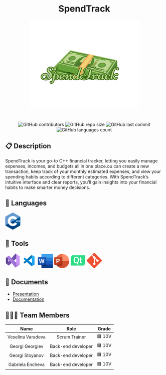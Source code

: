 <h1 align="center">SpendTrack</h1>
<p align = "center">
  <a href=" rel="noopener> 
  <img src="./images/Logo.png " alt="Logo" width=70% height=25%>
  </a>
</p>

<br>
<p align = "center">
    <img alt="GitHub contributors" src="https://img.shields.io/github/contributors/VTVaradeva22/spendtrack">
    <img alt="GitHub repo size" src="https://img.shields.io/github/repo-size/VTVaradeva22/spendtrack">
    <img alt="GitHub last commit" src="https://img.shields.io/github/last-commit/VTVaradeva22/spendtrack">
    <img alt="GitHub languages count"src="https://img.shields.io/github/languages/count/VTVaradeva22/spendtrack">
</p>

## 📋 Description
SpendTrack is your go-to C++ financial tracker, letting you easily manage expenses, incomes, and budgets all in one place.ou can create a new transaction, keep track of your monthly estimated expenses, and view your spending habits according to different categories. With SpendTrack’s intuitive interface and clear reports, you’ll gain insights into your financial habits to make smarter money decisions.

## 🚀 Languages 
  <p align="left"> 
  <a href="https://www.cplusplus.com/"><img src="./images/C++.png" alt="C++"  width=48px /></a>
  </p>

## 🔧 Tools 
  <p align="left"> 
  <a href="https://visualstudio.microsoft.com/"><img src="./images/VisualStudio.png" alt="VS" width=48px /></a>
   <a href="https://code.visualstudio.com/"><img src="./images/VisualStudioCode.png" alt="VS code" width=48px /></a>
    <a href="https://www.microsoft.com/en-ww/microsoft-365/word"><img src="./images/Word.png" alt="MS Word logo" width=48px /></a>
    <a href="https://www.microsoft.com/en-ww/microsoft-365/word"><img src="./images/PowerPoint.png" alt="MS PowePoint " width=48px /></a>
     <a href="https://www.qt.io/"><img src="./images/QT.png" alt="QT" width=48px /></a>
    <a href="https://git-scm.com/"><img src="./images/Git.png" alt="Git" width=48px /></a>
    </a>
  </p> 
  
## 💼 Documents
+ [Presentation](./Prresentation/SpendTrack.pptx)
+ [Documentation](./Documentation/Documentation.docx)



## 👨🏻‍💻 Team Members
| **Name** | **Role** | **Grade** |
| :---:   | :---: | :---: |
| Veselina Varadeva | Scrum Trainer | 🟩 10V |
| Georgi Georgiev | Back-end developer | 🟩 10V |
| Georgi Stoyanov |  Back-end developer  | 🟩 10V  |
| Gabriela Encheva|  Back-end developer  | 🟩 10V  |


